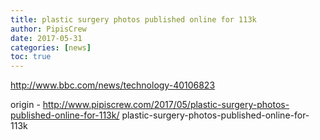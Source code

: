 ```yaml
---
title: plastic surgery photos published online for 113k
author: PipisCrew
date: 2017-05-31
categories: [news]
toc: true
---
```


http://www.bbc.com/news/technology-40106823

origin - http://www.pipiscrew.com/2017/05/plastic-surgery-photos-published-online-for-113k/ plastic-surgery-photos-published-online-for-113k